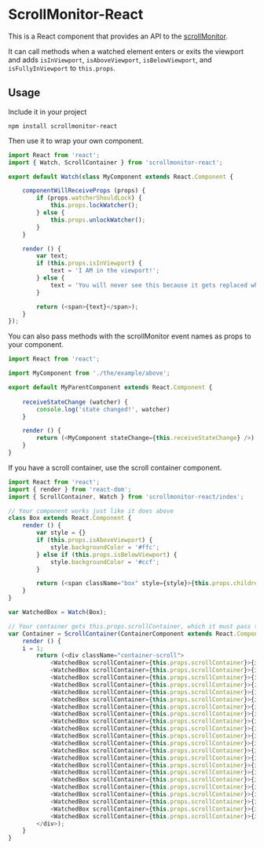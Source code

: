 # ScrollMonitor-React

This is a React component that provides an API to the [scrollMonitor](https://github.com/stutrek/scrollMonitor).

It can call methods when a watched element enters or exits the viewport and adds `isInViewport`, `isAboveViewport`, `isBelowViewport`, and `isFullyInViewport` to `this.props`.

## Usage

Include it in your project

```
npm install scrollmonitor-react
```

Then use it to wrap your own component.

```javascript
import React from 'react';
import { Watch, ScrollContainer } from 'scrollmonitor-react';

export default Watch(class MyComponent extends React.Component {

	componentWillReceiveProps (props) {
		if (props.watcherShouldLock) {
			this.props.lockWatcher();
		} else {
			this.props.unlockWatcher();
		}
	}

	render () {
		var text;
		if (this.props.isInViewport) {
			text = 'I AM in the viewport!';
		} else {
			text = 'You will never see this because it gets replaced when it enters the viewport.'
		}

		return (<span>{text}</span>);
	}
});
```

You can also pass methods with the scrollMonitor event names as props to your component.

```javascript
import React from 'react';

import MyComponent from './the/example/above';

export default MyParentComponent extends React.Component {
	
	receiveStateChange (watcher) {
		console.log('state changed!', watcher)
	}

	render () {
		return (<MyComponent stateChange={this.receiveStateChange} />)
	}
}
```

If you have a scroll container, use the scroll container component.

```javascript
import React from 'react';
import { render } from 'react-dom';
import { ScrollContainer, Watch } from 'scrollmonitor-react/index';

// Your component works just like it does above
class Box extends React.Component {
	render () {
		var style = {}
		if (this.props.isAboveViewport) {
			style.backgroundColor = '#ffc';
		} else if (this.props.isBelowViewport) {
			style.backgroundColor = '#ccf';
		}

		return (<span className="box" style={style}>{this.props.children}</span>);
	}
}

var WatchedBox = Watch(Box);

// Your container gets this.props.scrollContainer, which it must pass to the child components.
var Container = ScrollContainer(ContainerComponent extends React.Component {
	render () {
	i = 1;
		return (<div className="container-scroll">
			<WatchedBox scrollContainer={this.props.scrollContainer}>{i++}</WatchedBox>
			<WatchedBox scrollContainer={this.props.scrollContainer}>{i++}</WatchedBox>
			<WatchedBox scrollContainer={this.props.scrollContainer}>{i++}</WatchedBox>
			<WatchedBox scrollContainer={this.props.scrollContainer}>{i++}</WatchedBox>
			<WatchedBox scrollContainer={this.props.scrollContainer}>{i++}</WatchedBox>
			<WatchedBox scrollContainer={this.props.scrollContainer}>{i++}</WatchedBox>
			<WatchedBox scrollContainer={this.props.scrollContainer}>{i++}</WatchedBox>
			<WatchedBox scrollContainer={this.props.scrollContainer}>{i++}</WatchedBox>
			<WatchedBox scrollContainer={this.props.scrollContainer}>{i++}</WatchedBox>
			<WatchedBox scrollContainer={this.props.scrollContainer}>{i++}</WatchedBox>
			<WatchedBox scrollContainer={this.props.scrollContainer}>{i++}</WatchedBox>
			<WatchedBox scrollContainer={this.props.scrollContainer}>{i++}</WatchedBox>
			<WatchedBox scrollContainer={this.props.scrollContainer}>{i++}</WatchedBox>
			<WatchedBox scrollContainer={this.props.scrollContainer}>{i++}</WatchedBox>
			<WatchedBox scrollContainer={this.props.scrollContainer}>{i++}</WatchedBox>
			<WatchedBox scrollContainer={this.props.scrollContainer}>{i++}</WatchedBox>
			<WatchedBox scrollContainer={this.props.scrollContainer}>{i++}</WatchedBox>
			<WatchedBox scrollContainer={this.props.scrollContainer}>{i++}</WatchedBox>
			<WatchedBox scrollContainer={this.props.scrollContainer}>{i++}</WatchedBox>
			<WatchedBox scrollContainer={this.props.scrollContainer}>{i++}</WatchedBox>
			<WatchedBox scrollContainer={this.props.scrollContainer}>{i++}</WatchedBox>
			<WatchedBox scrollContainer={this.props.scrollContainer}>{i++}</WatchedBox>
		</div>);
	}
}
```



